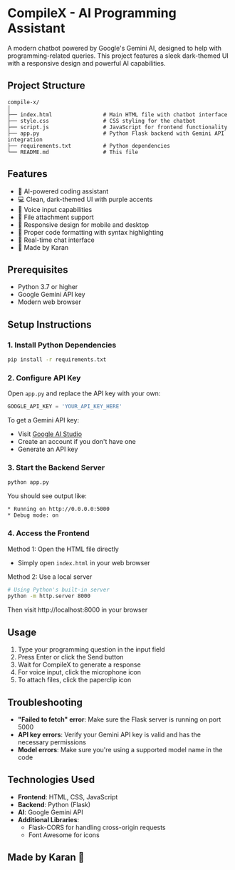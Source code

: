 # CompileX - AI Programming Assistant

A modern chatbot powered by Google's Gemini AI, designed to help with programming-related queries. This project features a sleek dark-themed UI with a responsive design and powerful AI capabilities.

## Project Structure

``` 
compile-x/
│
├── index.html                # Main HTML file with chatbot interface
├── style.css                 # CSS styling for the chatbot
├── script.js                 # JavaScript for frontend functionality
├── app.py                    # Python Flask backend with Gemini API integration
├── requirements.txt          # Python dependencies
└── README.md                 # This file
```

## Features

- 🤖 AI-powered coding assistant
- 💻 Clean, dark-themed UI with purple accents
- 🎤 Voice input capabilities
- 📎 File attachment support
- 📱 Responsive design for mobile and desktop
- 🧩 Proper code formatting with syntax highlighting
- 🔄 Real-time chat interface
- 🚁 Made by Karan

## Prerequisites

- Python 3.7 or higher
- Google Gemini API key
- Modern web browser

## Setup Instructions

### 1. Install Python Dependencies

```bash
pip install -r requirements.txt
```

### 2. Configure API Key

Open `app.py` and replace the API key with your own:

```python
GOOGLE_API_KEY = 'YOUR_API_KEY_HERE'
```

To get a Gemini API key:
- Visit [Google AI Studio](https://makersuite.google.com/app/apikey)
- Create an account if you don't have one
- Generate an API key

### 3. Start the Backend Server

```bash
python app.py
```

You should see output like:
```
* Running on http://0.0.0.0:5000
* Debug mode: on
```

### 4. Access the Frontend

Method 1: Open the HTML file directly
- Simply open `index.html` in your web browser

Method 2: Use a local server
```bash
# Using Python's built-in server
python -m http.server 8000
```
Then visit http://localhost:8000 in your browser

## Usage

1. Type your programming question in the input field
2. Press Enter or click the Send button
3. Wait for CompileX to generate a response
4. For voice input, click the microphone icon
5. To attach files, click the paperclip icon

## Troubleshooting

- **"Failed to fetch" error**: Make sure the Flask server is running on port 5000
- **API key errors**: Verify your Gemini API key is valid and has the necessary permissions
- **Model errors**: Make sure you're using a supported model name in the code

## Technologies Used

- **Frontend**: HTML, CSS, JavaScript
- **Backend**: Python (Flask)
- **AI**: Google Gemini API
- **Additional Libraries**: 
  - Flask-CORS for handling cross-origin requests
  - Font Awesome for icons

## Made by Karan 🚁
